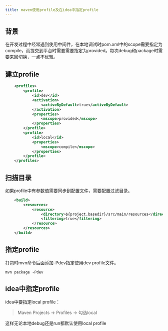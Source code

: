 ```yaml
---
title: maven使用profile及在idea中指定profile
---
```

## 背景
在开发过程中经常遇到使用中间件，在本地调试时pom.xml中的scope需要指定为compile，而提交到平台时需要需要指定为provided。每次debug和package时需要来回切换，一点不优雅。

## 建立profile

```xml
    <profiles>
        <profile>
            <id>dev</id>
            <activation>
                <activeByDefault>true</activeByDefault>
            </activation>
            <properties>
                <mscope>provided</mscope>
            </properties>
        </profile>
        <profile>
            <id>local</id>
            <properties>
                <mscope>compile</mscope>
            </properties>
        </profile>
    </profiles>
```

## 扫描目录
如果profile中有参数值需要同步到配置文件，需要配置过滤目录。

```xml
    <build>
        <resources>
            <resource>
                <directory>${project.basedir}/src/main/resources</directory>
                <filtering>true</filtering>
            </resource>
        </resources>
    </build>
```

## 指定profile
打包时mvn命令后面添加-Pdev指定使用dev profile文件。

```shell
mvn package -Pdev
```

## idea中指定profile
idea中要指定local profile：
> Maven Projects -> Profiles -> 勾选local

这样无论本地debug还是run都默认使用local profile


